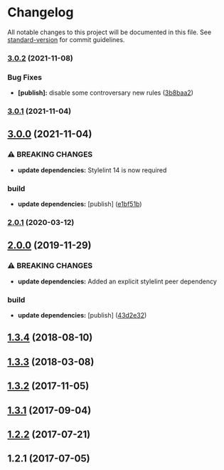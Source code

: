 # Changelog

All notable changes to this project will be documented in this file. See [standard-version](https://github.com/conventional-changelog/standard-version) for commit guidelines.

### [3.0.2](https://github.com/JetBrains/stylelint-config-jetbrains/compare/v3.0.1...v3.0.2) (2021-11-08)


### Bug Fixes

* **[publish]:** disable some controversary new rules ([3b8baa2](https://github.com/JetBrains/stylelint-config-jetbrains/commit/3b8baa28a5acc6a63f977807d65c0e11d3fd4a55))

### [3.0.1](https://github.com/JetBrains/stylelint-config-jetbrains/compare/v3.0.0...v3.0.1) (2021-11-04)

## [3.0.0](https://github.com/JetBrains/stylelint-config-jetbrains/compare/v2.0.1...v3.0.0) (2021-11-04)


### ⚠ BREAKING CHANGES

* **update dependencies:** Stylelint 14 is now required

### build

* **update dependencies:** [publish] ([e1bf51b](https://github.com/JetBrains/stylelint-config-jetbrains/commit/e1bf51b28383c3a4a5354d0eb748cbe0daa1a992))

### [2.0.1](https://github.com/JetBrains/stylelint-config-jetbrains/compare/v2.0.0...v2.0.1) (2020-03-12)

## [2.0.0](https://github.com/JetBrains/stylelint-config-jetbrains/compare/v1.3.4...v2.0.0) (2019-11-29)


### ⚠ BREAKING CHANGES

* **update dependencies:** Added an explicit stylelint peer dependency

### build

* **update dependencies:** [publish] ([43d2e32](https://github.com/JetBrains/stylelint-config-jetbrains/commit/43d2e3230bc70a0bfaf541e6c478b95e6f46e47c))

<a name="1.3.4"></a>
## [1.3.4](https://github.com/JetBrains/stylelint-config-jetbrains/compare/v1.3.3...v1.3.4) (2018-08-10)



<a name="1.3.3"></a>
## [1.3.3](https://github.com/JetBrains/stylelint-config-jetbrains/compare/v1.3.2...v1.3.3) (2018-03-08)



<a name="1.3.2"></a>
## [1.3.2](https://github.com/JetBrains/stylelint-config-jetbrains/compare/v1.3.1...v1.3.2) (2017-11-05)



<a name="1.3.1"></a>
## [1.3.1](https://github.com/JetBrains/stylelint-config-jetbrains/compare/v1.2.2...v1.3.1) (2017-09-04)



<a name="1.2.2"></a>
## [1.2.2](https://github.com/JetBrains/stylelint-config-jetbrains/compare/v1.2.1...v1.2.2) (2017-07-21)



<a name="1.2.1"></a>
## 1.2.1 (2017-07-05)
